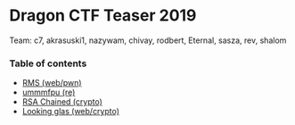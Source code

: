 # Dragon CTF Teaser 2019

Team: c7, akrasuski1, nazywam, chivay, rodbert, Eternal, sasza, rev, shalom

### Table of contents

* [RMS (web/pwn)](rms)
* [ummmfpu (re)](ummmfpu)
* [RSA Chained (crypto)](rsachained)
* [Looking glas (web/crypto)](lookingglass)
